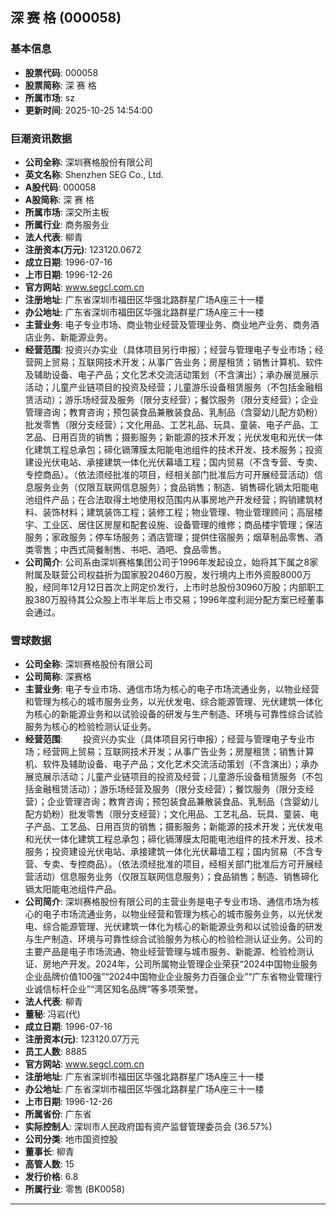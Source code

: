 ## 深 赛 格 (000058)

### 基本信息

- **股票代码**: 000058
- **股票简称**: 深 赛 格
- **所属市场**: sz
- **更新时间**: 2025-10-25 14:54:00

### 巨潮资讯数据

- **公司全称**: 深圳赛格股份有限公司
- **英文名称**: Shenzhen SEG Co., Ltd.
- **A股代码**: 000058
- **A股简称**: 深 赛 格
- **所属市场**: 深交所主板
- **所属行业**: 商务服务业
- **法人代表**: 柳青
- **注册资本(万元)**: 123120.0672
- **成立日期**: 1996-07-16
- **上市日期**: 1996-12-26
- **官方网站**: www.segcl.com.cn
- **注册地址**: 广东省深圳市福田区华强北路群星广场A座三十一楼
- **办公地址**: 广东省深圳市福田区华强北路群星广场A座三十一楼
- **主营业务**: 电子专业市场、商业物业经营及管理业务、商业地产业务、商务酒店业务、新能源业务。
- **经营范围**: 投资兴办实业（具体项目另行申报）；经营与管理电子专业市场；经营网上贸易；互联网技术开发；从事广告业务；房屋租赁；销售计算机、软件及辅助设备、电子产品；文化艺术交流活动策划（不含演出）；承办展览展示活动；儿童产业链项目的投资及经营；儿童游乐设备租赁服务（不包括金融租赁活动）；游乐场经营及服务（限分支经营）；餐饮服务（限分支经营）；企业管理咨询；教育咨询；预包装食品兼散装食品、乳制品（含婴幼儿配方奶粉）批发零售（限分支经营）；文化用品、工艺礼品、玩具、童装、电子产品、工艺品、日用百货的销售；摄影服务；新能源的技术开发；光伏发电和光伏一体化建筑工程总承包；碲化镉薄膜太阳能电池组件的技术开发、技术服务；投资建设光伏电站、承接建筑一体化光伏幕墙工程；国内贸易（不含专营、专卖、专控商品）。（依法须经批准的项目，经相关部门批准后方可开展经营活动）信息服务业务（仅限互联网信息服务）；食品销售；制造、销售碲化镉太阳能电池组件产品；在合法取得土地使用权范围内从事房地产开发经营；购销建筑材料、装饰材料；建筑装饰工程；装修工程；物业管理、物业管理顾问；高层楼宇、工业区、居住区房屋和配套设施、设备管理的维修；商品楼宇管理；保洁服务；家政服务；停车场服务；酒店管理；提供住宿服务；烟草制品零售、酒类零售；中西式简餐制售、书吧、酒吧、食品零售。
- **公司简介**: 公司系由深圳赛格集团公司于1996年发起设立，始将其下属之8家附属及联营公司权益折为国家股20460万股，发行境内上市外资股8000万股，经同年12月12日首次上网定价发行，上市时总股份30960万股；内部职工股380万股待其公众股上市半年后上市交易；1996年度利润分配方案已经董事会通过。

### 雪球数据

- **公司全称**: 深圳赛格股份有限公司
- **公司简称**: 深赛格
- **主营业务**: 电子专业市场、通信市场为核心的电子市场流通业务，以物业经营和管理为核心的城市服务业务，以光伏发电、综合能源管理、光伏建筑一体化为核心的新能源业务和以试验设备的研发与生产制造、环境与可靠性综合试验服务为核心的检验检测认证业务。
- **经营范围**: 　　投资兴办实业（具体项目另行申报）；经营与管理电子专业市场；经营网上贸易；互联网技术开发；从事广告业务；房屋租赁；销售计算机、软件及辅助设备、电子产品；文化艺术交流活动策划（不含演出）；承办展览展示活动；儿童产业链项目的投资及经营；儿童游乐设备租赁服务（不包括金融租赁活动）；游乐场经营及服务（限分支经营）；餐饮服务（限分支经营）；企业管理咨询；教育咨询；预包装食品兼散装食品、乳制品（含婴幼儿配方奶粉）批发零售（限分支经营）；文化用品、工艺礼品、玩具、童装、电子产品、工艺品、日用百货的销售；摄影服务；新能源的技术开发；光伏发电和光伏一体化建筑工程总承包；碲化镉薄膜太阳能电池组件的技术开发、技术服务；投资建设光伏电站、承接建筑一体化光伏幕墙工程；国内贸易（不含专营、专卖、专控商品）。（依法须经批准的项目，经相关部门批准后方可开展经营活动）信息服务业务（仅限互联网信息服务）；食品销售；制造、销售碲化镉太阳能电池组件产品。
- **公司简介**: 深圳赛格股份有限公司的主营业务是电子专业市场、通信市场为核心的电子市场流通业务，以物业经营和管理为核心的城市服务业务，以光伏发电、综合能源管理、光伏建筑一体化为核心的新能源业务和以试验设备的研发与生产制造、环境与可靠性综合试验服务为核心的检验检测认证业务。公司的主要产品是电子市场流通、物业经营管理与城市服务、新能源、检验检测认证、房地产开发。2024年，公司所属物业管理企业荣获“2024中国物业服务企业品牌价值100强”“2024中国物业企业服务力百强企业”“广东省物业管理行业诚信标杆企业”“湾区知名品牌”等多项荣誉。
- **法人代表**: 柳青
- **董秘**: 冯岩(代)
- **成立日期**: 1996-07-16
- **注册资本(元)**: 123120.07万元
- **员工人数**: 8885
- **官方网站**: www.segcl.com.cn
- **注册地址**: 广东省深圳市福田区华强北路群星广场A座三十一楼
- **办公地址**: 广东省深圳市福田区华强北路群星广场A座三十一楼
- **上市日期**: 1996-12-26
- **所属省份**: 广东省
- **实际控制人**: 深圳市人民政府国有资产监督管理委员会 (36.57%)
- **公司分类**: 地市国资控股
- **董事长**: 柳青
- **高管人数**: 15
- **发行价格**: 6.8
- **所属行业**: 零售 (BK0058)

---